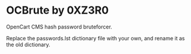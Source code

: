 # OCBrute by 0XZ3R0
OpenCart CMS hash password bruteforcer.

Replace the passwords.lst dictionary file with your own, and rename it as the old dictionary.
